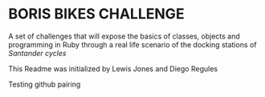 BORIS BIKES CHALLENGE
=====================

A set of challenges that will expose the basics of classes, objects and programming in Ruby through a real life scenario of the docking stations of *Santander cycles*

This Readme was initialized by Lewis Jones and Diego Regules

Testing github pairing

